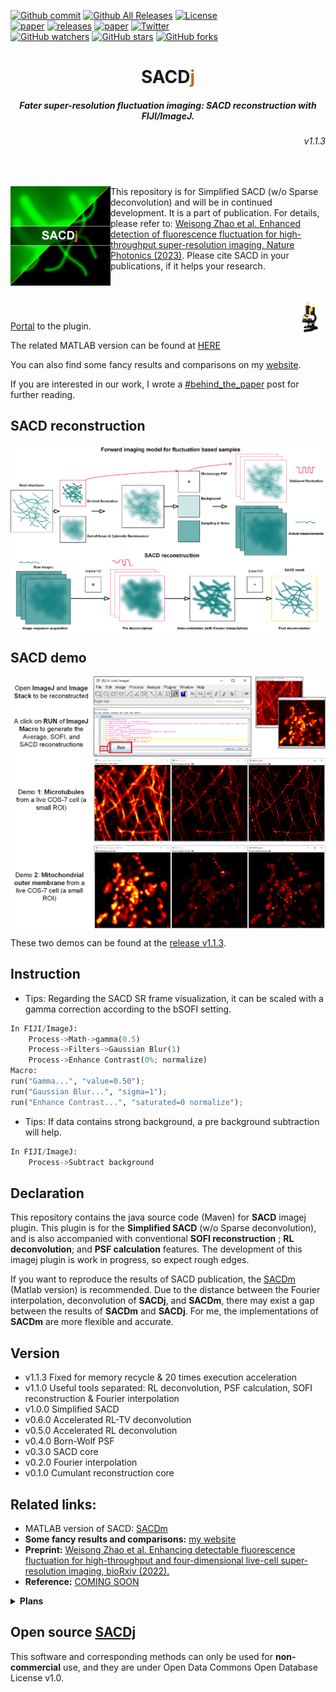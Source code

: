 
[![Github commit](https://img.shields.io/github/last-commit/WeisongZhao/SACDj)](https://github.com/WeisongZhao/SACDj/)
[![Github All Releases](https://img.shields.io/github/downloads/WeisongZhao/SACDj/total.svg)](https://github.com/WeisongZhao/SACDj/releases/tag/v1.1.3/)
[![License](https://img.shields.io/github/license/WeisongZhao/SACDj)](https://github.com/WeisongZhao/SACDj/blob/master/LICENSE.txt)<br>
[![paper](https://img.shields.io/badge/paper-nature%20photon.-black.svg)](https://doi.org/10.1038/s41566-023-01234-9)
[![releases](https://img.shields.io/badge/release-v1.1.3-brown.svg)](https://github.com/WeisongZhao/SACDj/releases/tag/v1.1.3/)
[![paper](https://img.shields.io/badge/post-behind%20the%20paper-black.svg)](https://engineeringcommunity.nature.com/posts/super-resolution-made-easier)
[![Twitter](https://img.shields.io/twitter/follow/weisong_zhao?label=weisong)](https://twitter.com/weisong_zhao/status/1370308101690118146)<br>
[![GitHub watchers](https://img.shields.io/github/watchers/WeisongZhao/SACDj?style=social)](https://github.com/WeisongZhao/SACDj/) 
[![GitHub stars](https://img.shields.io/github/stars/WeisongZhao/SACDj?style=social)](https://github.com/WeisongZhao/SACDj/) 
[![GitHub forks](https://img.shields.io/github/forks/WeisongZhao/SACDj?style=social)](https://github.com/WeisongZhao/SACDj/)



<p>
<h1 align="center">SACD<font color="#b07219">j</font></h1>
<h5 align="center">Fater super-resolution fluctuation imaging: SACD reconstruction with FIJI/ImageJ.</h5>
<h6 align="right">v1.1.3</h6>
</p>
<br>

<p>
<img src='./imgs/splash.png' align="left" width=160>
<p>


This repository is for Simplified SACD (w/o Sparse deconvolution) and will be in continued development. It is a part of publication. For details, please refer to: [Weisong Zhao et al. Enhanced detection of fluorescence fluctuation for high-throughput super-resolution imaging, Nature Photonics (2023)](https://doi.org/10.1038/s41566-023-01234-9). Please cite SACD in your publications, if it helps your research.
<br>
<br>
<br>

<p>
<img src='./imgs/imagej-128.png' align="right" width=50>
</p>
<br>

[Portal](https://github.com/WeisongZhao/SACDj/raw/main/SACDj_-1.1.3.jar) to the plugin.

The related MATLAB version can be found at [HERE](https://github.com/WeisongZhao/SACDm/)

You can also find some fancy results and comparisons on my [website](https://weisongzhao.github.io/MyWeb2/portfolio-4-col.html).

If you are interested in our work, I wrote a [#behind_the_paper](https://engineeringcommunity.nature.com/posts/super-resolution-made-easier) post for further reading.


## SACD reconstruction

<p align='center'>
<img src='./imgs/Fig1.png' align="center" width=900>
</p>

## SACD demo
<p align='center'>
<img src='./imgs/SACDj demo.png' align="center" width=900>
</p>

These two demos can be found at the [release v1.1.3](https://github.com/WeisongZhao/SACDj/releases/tag/v1.1.3).

## Instruction

- Tips: Regarding the SACD SR frame visualization, it can be scaled with a gamma correction according to the bSOFI setting.
```python
In FIJI/ImageJ: 
	Process->Math->gamma(0.5)
	Process->Filters->Gaussian Blur(1)
	Process->Enhance Contrast(0%; normalize)
Macro:
run("Gamma...", "value=0.50");
run("Gaussian Blur...", "sigma=1");
run("Enhance Contrast...", "saturated=0 normalize");
```

- Tips: If data contains strong background, a pre background subtraction will help.
```python
In FIJI/ImageJ: 
	Process->Subtract background
```

## Declaration
This repository contains the java source code (Maven) for <b>SACD</b> imagej plugin.  This plugin is for the <b>Simplified SACD</b> (w/o Sparse deconvolution), and is also accompanied with conventional <b>SOFI reconstruction</b> ; <b>RL deconvolution</b>; and <b>PSF calculation</b> features. The development of this imagej plugin is work in progress, so expect rough edges. 

If you want to reproduce the results of SACD publication, the [SACDm](https://github.com/WeisongZhao/SACDm) (Matlab version) is recommended. Due to the distance between the Fourier interpolation, deconvolution of <b>SACDj</b>, and <b>SACDm</b>, there may exist a gap between the results of <b>SACDm</b> and <b>SACDj</b>. For me, the implementations of <b>SACDm</b> are more flexible and accurate.


## Version
- v1.1.3 Fixed for memory recycle & 20 times execution acceleration  
- v1.1.0 Useful tools separated: RL deconvolution, PSF calculation, SOFI reconstruction & Fourier interpolation  
- v1.0.0 Simplified SACD
- v0.6.0 Accelerated RL-TV deconvolution
- v0.5.0 Accelerated RL deconvolution
- v0.4.0 Born-Wolf PSF
- v0.3.0 SACD core
- v0.2.0 Fourier interpolation
- v0.1.0 Cumulant reconstruction core

## Related links: 
- MATLAB version of SACD: [SACDm](https://github.com/WeisongZhao/SACDm)
- **Some fancy results and comparisons:** [my website](https://weisongzhao.github.io/MyWeb2/portfolio-4-col.html)
- **Preprint:** [Weisong Zhao et al. Enhancing detectable fluorescence fluctuation for high-throughput and four-dimensional live-cell super-resolution imaging, bioRxiv (2022).](https://doi.org/10.1101/2022.12.12.520072)
- **Reference:** [COMING SOON](#)

<details>
<summary><b>Plans</b></summary>

- Improve the perfomance of Fourier interpolation;
- Remove redundant code and reconsitution ugly code. (in progress)
- ~~Accelarated RL deconvolution.~~
- ~~Accelarated RL-TV deconvolution.~~
- Add sparse deconvolution.
- Automation
</details>

## Open source [SACDj](https://github.com/WeisongZhao/SACDj)
This software and corresponding methods can only be used for **non-commercial** use, and they are under Open Data Commons Open Database License v1.0.